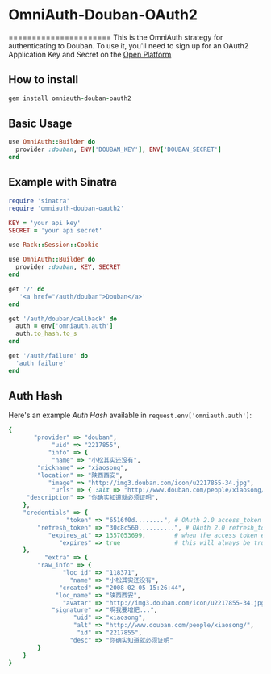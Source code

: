 # OmniAuth-Douban-OAuth2
======================
This is the OmniAuth strategy for authenticating to Douban. To use it, you'll need to sign up for an OAuth2 Application Key and Secret on the [Open Platform](https://www.douban.com/service/auth2/apikey/apply)


## How to install

``` ruby
gem install omniauth-douban-oauth2
```

## Basic Usage

``` ruby
use OmniAuth::Builder do
  provider :douban, ENV['DOUBAN_KEY'], ENV['DOUBAN_SECRET']
end
```

## Example with Sinatra

``` ruby
require 'sinatra'
require 'omniauth-douban-oauth2'

KEY = 'your api key'
SECRET = 'your api secret'

use Rack::Session::Cookie

use OmniAuth::Builder do
  provider :douban, KEY, SECRET
end 

get '/' do
   '<a href="/auth/douban">Douban</a>' 
end

get '/auth/douban/callback' do
  auth = env['omniauth.auth']
  auth.to_hash.to_s
end

get '/auth/failure' do
  'auth failure'
end

```

## Auth Hash

Here's an example *Auth Hash* available in `request.env['omniauth.auth']`:

```ruby
{
       "provider" => "douban",
            "uid" => "2217855",
           "info" => {
            "name" => "小松其实还没有",
        "nickname" => "xiaosong",
        "location" => "陕西西安",
           "image" => "http://img3.douban.com/icon/u2217855-34.jpg",
            "urls" => { :alt => "http://www.douban.com/people/xiaosong/" },
     "description" => "你确实知道就必须证明",
    },
    "credentials" => {
                "token" => "6516f0d........", # OAuth 2.0 access_token
        "refresh_token" => "30c8c560..........", # OAuth 2.0 refresh_token
           "expires_at" => 1357053699,        # when the access token expires (it always will)
              "expires" => true               # this will always be true
    },
          "extra" => {
        "raw_info" => {
               "loc_id" => "118371",
                 "name" => "小松其实还没有",
              "created" => "2008-02-05 15:26:44",
             "loc_name" => "陕西西安",
               "avatar" => "http://img3.douban.com/icon/u2217855-34.jpg",
            "signature" => "啊我要增肥...",
                  "uid" => "xiaosong",
                  "alt" => "http://www.douban.com/people/xiaosong/",
                   "id" => "2217855",
                 "desc" => "你确实知道就必须证明"
        }
    }
}
```
